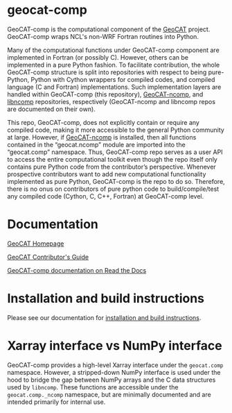 geocat-comp
===========

GeoCAT-comp is the computational component of the [GeoCAT](https://ncar.github.io/GeoCAT) project. GeoCAT-comp wraps NCL's non-WRF Fortran routines into Python.

Many of the computational functions under GeoCAT-comp component are implemented in Fortran (or possibly C). However, others can be implemented in a pure Python fashion. To facilitate contribution, the whole GeoCAT-comp structure is split into repositories with respect to being pure-Python, Python with Cython wrappers for compiled codes, and compiled language (C and Fortran) implementations. Such implementation layers are handled within GeoCAT-comp (this repository), [GeoCAT-ncomp](https://github.com/NCAR/geocat-ncomp), and [libncomp](https://github.com/NCAR/libncomp) repositories, respectively (GeoCAT-ncomp and libncomp repos are documented on their own).

This repo, GeoCAT-comp, does not explicitly contain or require any compiled code, making it more accessible to the general Python community at large. However, if [GeoCAT-ncomp](https://github.com/NCAR/geocat-ncomp) is installed, then all functions contained in the “geocat.ncomp” module are imported into the “geocat.comp” namespace. Thus, GeoCAT-comp repo serves as a user API to access the entire computational toolkit even though the repo itself only contains pure Python code from the contributor’s perspective. Whenever prospective contributors want to add new computational functionality implemented as pure Python, GeoCAT-comp is the repo to do so. Therefore, there is no onus on contributors of pure python code to build/compile/test any compiled code (Cython, C, C++, Fortran) at GeoCAT-comp level.


Documentation
=============

[GeoCAT Homepage](https://geocat.ucar.edu/)

[GeoCAT Contributor's Guide](https://geocat.ucar.edu/pages/contributing.html)

[GeoCAT-comp documentation on Read the Docs](https://geocat-comp.readthedocs.io)


Installation and build instructions
===================================

Please see our documentation for [installation and build instructions](https://github.com/NCAR/geocat-comp/INSTALLATION.md).


Xarray interface vs NumPy interface
===================================

GeoCAT-comp provides a high-level Xarray interface under the `geocat.comp` namespace. However, a stripped-down NumPy interface is used under the hood to bridge the gap between NumPy arrays and the C data structures used by `libncomp`. These functions are accessible under the `geocat.comp._ncomp` namespace, but are minimally documented and are intended primarily for internal use.
